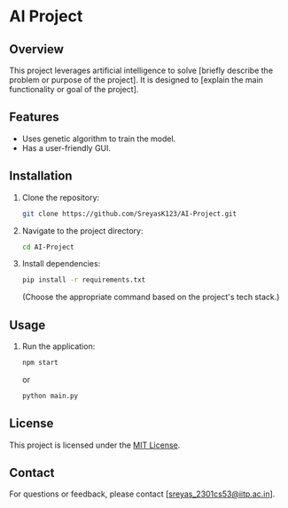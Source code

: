 # AI Project

## Overview
This project leverages artificial intelligence to solve [briefly describe the problem or purpose of the project]. It is designed to [explain the main functionality or goal of the project].

## Features
- Uses genetic algorithm to train the model.
- Has a user-friendly GUI.

## Installation
1. Clone the repository:
   ```bash
   git clone https://github.com/SreyasK123/AI-Project.git
   ```
2. Navigate to the project directory:
   ```bash
   cd AI-Project
   ```
3. Install dependencies:
   ```bash
   pip install -r requirements.txt
   ```
   (Choose the appropriate command based on the project's tech stack.)

## Usage
1. Run the application:
   ```bash
   npm start
   ```
   or
   ```bash
   python main.py
   ```

## License
This project is licensed under the [MIT License](LICENSE).

## Contact
For questions or feedback, please contact [sreyas_2301cs53@iitp.ac.in].

